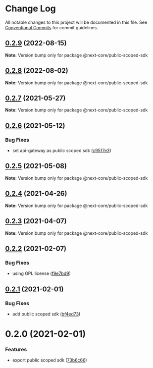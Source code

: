 # Change Log

All notable changes to this project will be documented in this file.
See [Conventional Commits](https://conventionalcommits.org) for commit guidelines.

## [0.2.9](https://github.com/easyops-cn/next-core/compare/@next-core/public-scoped-sdk@0.2.8...@next-core/public-scoped-sdk@0.2.9) (2022-08-15)

**Note:** Version bump only for package @next-core/public-scoped-sdk

## [0.2.8](https://github.com/easyops-cn/next-core/compare/@next-core/public-scoped-sdk@0.2.7...@next-core/public-scoped-sdk@0.2.8) (2022-08-02)

**Note:** Version bump only for package @next-core/public-scoped-sdk

## [0.2.7](https://github.com/easyops-cn/next-core/compare/@next-core/public-scoped-sdk@0.2.6...@next-core/public-scoped-sdk@0.2.7) (2021-05-27)

**Note:** Version bump only for package @next-core/public-scoped-sdk

## [0.2.6](https://github.com/easyops-cn/next-core/compare/@next-core/public-scoped-sdk@0.2.5...@next-core/public-scoped-sdk@0.2.6) (2021-05-12)

### Bug Fixes

- set api-gateway as public scoped sdk ([c9517e3](https://github.com/easyops-cn/next-core/commit/c9517e3fd55f9ec25861e9129c36ae51461875d6))

## [0.2.5](https://github.com/easyops-cn/next-core/compare/@next-core/public-scoped-sdk@0.2.4...@next-core/public-scoped-sdk@0.2.5) (2021-05-08)

**Note:** Version bump only for package @next-core/public-scoped-sdk

## [0.2.4](https://github.com/easyops-cn/next-core/compare/@next-core/public-scoped-sdk@0.2.3...@next-core/public-scoped-sdk@0.2.4) (2021-04-26)

**Note:** Version bump only for package @next-core/public-scoped-sdk

## [0.2.3](https://github.com/easyops-cn/next-core/compare/@next-core/public-scoped-sdk@0.2.2...@next-core/public-scoped-sdk@0.2.3) (2021-04-07)

**Note:** Version bump only for package @next-core/public-scoped-sdk

## [0.2.2](https://github.com/easyops-cn/next-core/compare/@next-core/public-scoped-sdk@0.2.1...@next-core/public-scoped-sdk@0.2.2) (2021-02-07)

### Bug Fixes

- using GPL license ([f9e7bd9](https://github.com/easyops-cn/next-core/commit/f9e7bd9))

## [0.2.1](https://github.com/easyops-cn/next-core/compare/@next-core/public-scoped-sdk@0.2.0...@next-core/public-scoped-sdk@0.2.1) (2021-02-01)

### Bug Fixes

- add public scoped sdk ([bf4ed73](https://github.com/easyops-cn/next-core/commit/bf4ed73))

# 0.2.0 (2021-02-01)

### Features

- export public scoped sdk ([73b6c66](https://github.com/easyops-cn/next-core/commit/73b6c6613509417806849ee770fff69ec9df3f74))
